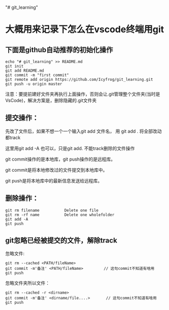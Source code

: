 "# git_learning" 

# 大概用来记录下怎么在vscode终端用git


## 下面是github自动推荐的初始化操作
```
echo "# git_learning" >> README.md
git init
git add README.md
git commit -m "first commit"
git remote add origin https://github.com/Icyfrog/git_learning.git
git push -u origin master
```
注意：要提前建好文件夹再执行上面操作，否则会让.git管理整个文件夹(当时是VsCode)，解决方案是，删除隐藏的.git文件夹

## 提交操作：
先改了文件后，如果不想一个一个输入git add 文件名，
用 git add . 将全部改动都track

这里用git add -A 也可以，只是git add. 不能track删除的文件操作

git commit操作的是本地库，git push操作的是远程库。

git commit是将本地修改过的文件提交到本地库中。

git push是将本地库中的最新信息发送给远程库。

## 删除操作：
```
git rm filename           Delete one file 
git rm -rf name           Delete one wholefolder 
git add -A
git push
```
## git忽略已经被提交的文件，解除track
忽略文件:
```
git rm --cached <PATH/fileName>
git commit -m'备注' <PATH/fileName>         // 这句commit不知道有啥用
git push
```
忽略文件夹所以文件：
```
git rm --cached -r <dirname>
git commit -m'备注' <dirname/file....>       // 这句commit不知道有啥用
git push
```
